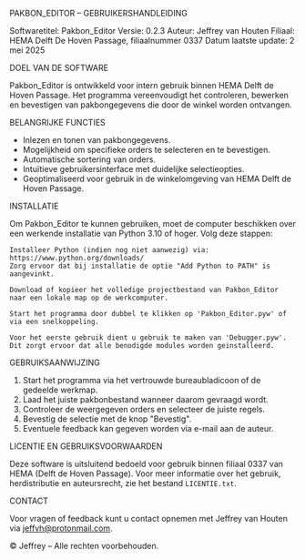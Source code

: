 PAKBON_EDITOR – GEBRUIKERSHANDLEIDING

Softwaretitel: Pakbon_Editor
Versie: 0.2.3
Auteur: Jeffrey van Houten
Filiaal: HEMA Delft De Hoven Passage, filiaalnummer 0337
Datum laatste update: 2 mei 2025

DOEL VAN DE SOFTWARE

Pakbon_Editor is ontwikkeld voor intern gebruik binnen HEMA Delft de Hoven Passage. Het programma vereenvoudigt het controleren, bewerken en bevestigen van pakbongegevens die door de winkel worden ontvangen.

BELANGRIJKE FUNCTIES

- Inlezen en tonen van pakbongegevens.
- Mogelijkheid om specifieke orders te selecteren en te bevestigen.
- Automatische sortering van orders.
- Intuïtieve gebruikersinterface met duidelijke selectieopties.
- Geoptimaliseerd voor gebruik in de winkelomgeving van HEMA Delft de Hoven Passage.

INSTALLATIE

Om Pakbon_Editor te kunnen gebruiken, moet de computer beschikken over een werkende installatie van Python 3.10 of hoger.
Volg deze stappen:

    Installeer Python (indien nog niet aanwezig) via: https://www.python.org/downloads/
    Zorg ervoor dat bij installatie de optie "Add Python to PATH" is aangevinkt.

    Download of kopieer het volledige projectbestand van Pakbon_Editor naar een lokale map op de werkcomputer.

    Start het programma door dubbel te klikken op 'Pakbon_Editor.pyw' of via een snelkoppeling.

    Voor het eerste gebruik dient u gebruik te maken van 'Debugger.pyw'. Dit zorgt ervoor dat alle benodigde modules worden geinstalleerd.

GEBRUIKSAANWIJZING

1. Start het programma via het vertrouwde bureaubladicoon of de gedeelde werkmap.
2. Laad het juiste pakbonbestand wanneer daarom gevraagd wordt.
3. Controleer de weergegeven orders en selecteer de juiste regels.
4. Bevestig de selectie met de knop "Bevestig".
5. Eventuele feedback kan gegeven worden via e-mail aan de auteur.

LICENTIE EN GEBRUIKSVOORWAARDEN

Deze software is uitsluitend bedoeld voor gebruik binnen filiaal 0337 van HEMA (Delft de Hoven Passage). Voor meer informatie over het gebruik, herdistributie en auteursrecht, zie het bestand `LICENTIE.txt`.

CONTACT

Voor vragen of feedback kunt u contact opnemen met Jeffrey van Houten via jeffvh@protonmail.com.

© Jeffrey – Alle rechten voorbehouden.

